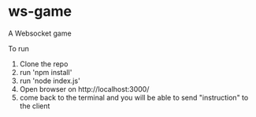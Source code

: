 # ws-game
A Websocket game

To run

1. Clone the repo
2. run 'npm install'
3. run 'node index.js'
4. Open browser on http://localhost:3000/
5. come back to the terminal and you will be able to send "instruction" to the client
